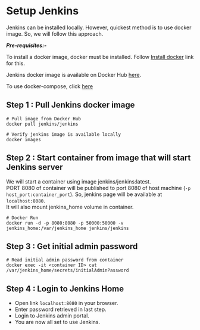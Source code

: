 # Setup Jenkins

Jenkins can be installed locally. However, quickest method is to use docker image. So, we will follow this approach.

***Pre-requisites:-***

To install a docker image, docker must be installed. Follow [Install docker](../docker/install_docker) link for this.

Jenkins docker image is available on Docker Hub [here](https://hub.docker.com/r/jenkins/jenkins).

To use docker-compose, click [here](https://github.com/kathuriaas/docker-compose-examples)

## Step 1 : Pull Jenkins docker image

```shell
# Pull image from Docker Hub
docker pull jenkins/jenkins

# Verify jenkins image is available locally
docker images
```

## Step 2 : Start container from image that will start Jenkins server

We will start a container using image jenkins/jenkins:latest.  
PORT 8080 of container will be published to port 8080 of host machine (`-p host_port:container_port`). So, jenkins page will be available at `localhost:8080`.  
It will also mount jenkins_home volume in container.

```shell
# Docker Run
docker run -d -p 8080:8080 -p 50000:50000 -v jenkins_home:/var/jenkins_home jenkins/jenkins
```

## Step 3 : Get initial admin password

```shell
# Read initial admin password from container
docker exec -it <container ID> cat /var/jenkins_home/secrets/initialAdminPassword
```

## Step 4 : Login to Jenkins Home

- Open link `localhost:8080` in your browser.
- Enter password retrieved in last step.
- Login to Jenkins admin portal.
- You are now all set to use Jenkins.
